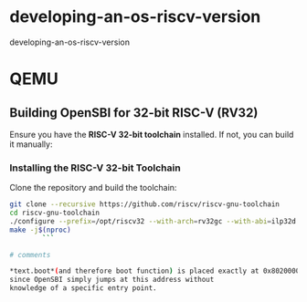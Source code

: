 # developing-an-os-riscv-version
developing-an-os-riscv-version


# QEMU 

## Building OpenSBI for 32-bit RISC-V (RV32)

Ensure you have the **RISC-V 32-bit toolchain** installed. If not, you can build it manually:

### Installing the RISC-V 32-bit Toolchain
Clone the repository and build the toolchain:

```sh
git clone --recursive https://github.com/riscv/riscv-gnu-toolchain
cd riscv-gnu-toolchain
./configure --prefix=/opt/riscv32 --with-arch=rv32gc --with-abi=ilp32d
make -j$(nproc) 
       	```

# comments

*text.boot*(and therefore boot function) is placed exactly at 0x80200000, 
since OpenSBI simply jumps at this address without
knowledge of a specific entry point.
